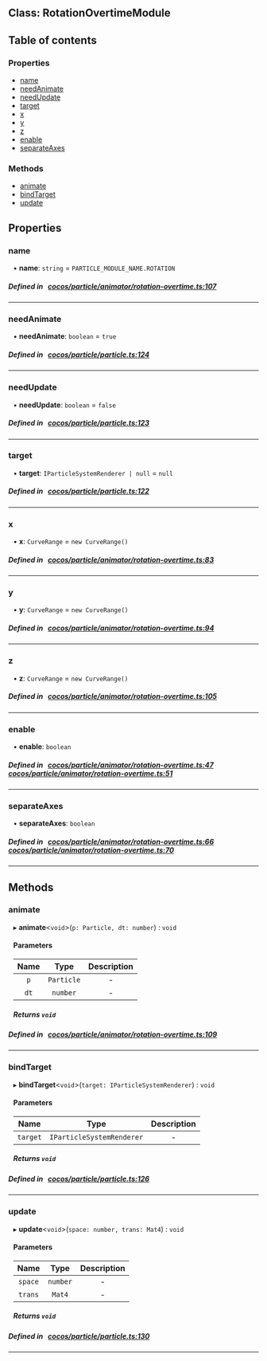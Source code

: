 
## Class: RotationOvertimeModule











<div class="table-of-content">
<h2>Table of contents</h2>


### Properties

- [ name](#name)
- [ needAnimate](#needAnimate)
- [ needUpdate](#needUpdate)
- [ target](#target)
- [ x](#x)
- [ y](#y)
- [ z](#z)
- [ enable](#enable)
- [ separateAxes](#separateAxes)

### Methods

- [ animate](#animate)
- [ bindTarget](#bindTarget)
- [ update](#update)
</div>

## Properties


### name
<div style="margin-left: 10px;">




•  **name**:
`string`  = `PARTICLE_MODULE_NAME.ROTATION`
</div>

##### Defined in &nbsp;   [cocos/particle/animator/rotation-overtime.ts:107](https://github.com/cocos-creator/engine/blob/c7bf6b8a9/cocos/particle/animator/rotation-overtime.ts#L107)&nbsp;


___


### needAnimate
<div style="margin-left: 10px;">




•  **needAnimate**:
`boolean`  = `true`
</div>

##### Defined in &nbsp;   [cocos/particle/particle.ts:124](https://github.com/cocos-creator/engine/blob/c7bf6b8a9/cocos/particle/particle.ts#L124)&nbsp;


___


### needUpdate
<div style="margin-left: 10px;">




•  **needUpdate**:
`boolean`  = `false`
</div>

##### Defined in &nbsp;   [cocos/particle/particle.ts:123](https://github.com/cocos-creator/engine/blob/c7bf6b8a9/cocos/particle/particle.ts#L123)&nbsp;


___


### target
<div style="margin-left: 10px;">




•  **target**:
`IParticleSystemRenderer | null`  = `null`
</div>

##### Defined in &nbsp;   [cocos/particle/particle.ts:122](https://github.com/cocos-creator/engine/blob/c7bf6b8a9/cocos/particle/particle.ts#L122)&nbsp;


___


### x
<div style="margin-left: 10px;">




•  **x**:
`CurveRange`  = `new CurveRange()`
</div>

##### Defined in &nbsp;   [cocos/particle/animator/rotation-overtime.ts:83](https://github.com/cocos-creator/engine/blob/c7bf6b8a9/cocos/particle/animator/rotation-overtime.ts#L83)&nbsp;


___


### y
<div style="margin-left: 10px;">




•  **y**:
`CurveRange`  = `new CurveRange()`
</div>

##### Defined in &nbsp;   [cocos/particle/animator/rotation-overtime.ts:94](https://github.com/cocos-creator/engine/blob/c7bf6b8a9/cocos/particle/animator/rotation-overtime.ts#L94)&nbsp;


___


### z
<div style="margin-left: 10px;">




•  **z**:
`CurveRange`  = `new CurveRange()`
</div>

##### Defined in &nbsp;   [cocos/particle/animator/rotation-overtime.ts:105](https://github.com/cocos-creator/engine/blob/c7bf6b8a9/cocos/particle/animator/rotation-overtime.ts#L105)&nbsp;


___


### enable
<div style="margin-left: 10px;">




•  **enable**:
 ``boolean`` 
</div>

##### Defined in &nbsp;   [cocos/particle/animator/rotation-overtime.ts:47](https://github.com/cocos-creator/engine/blob/c7bf6b8a9/cocos/particle/animator/rotation-overtime.ts#L47)&nbsp;   [cocos/particle/animator/rotation-overtime.ts:51](https://github.com/cocos-creator/engine/blob/c7bf6b8a9/cocos/particle/animator/rotation-overtime.ts#L51)&nbsp;


___


### separateAxes
<div style="margin-left: 10px;">




•  **separateAxes**:
 ``boolean`` 
</div>

##### Defined in &nbsp;   [cocos/particle/animator/rotation-overtime.ts:66](https://github.com/cocos-creator/engine/blob/c7bf6b8a9/cocos/particle/animator/rotation-overtime.ts#L66)&nbsp;   [cocos/particle/animator/rotation-overtime.ts:70](https://github.com/cocos-creator/engine/blob/c7bf6b8a9/cocos/particle/animator/rotation-overtime.ts#L70)&nbsp;


___

<!---->
## Methods

### animate

<div style="margin-left: 10px;">

▸   **animate**<`void`\>(`p: Particle, dt: number`) : `void`



#### Parameters

| Name | Type | Description |
| :------: | :------: | :------: |
| `p` | `Particle` | - |
| `dt` | `number` | - |


##### Returns `void`
</div>

##### Defined in &nbsp;   [cocos/particle/animator/rotation-overtime.ts:109](https://github.com/cocos-creator/engine/blob/c7bf6b8a9/cocos/particle/animator/rotation-overtime.ts#L109)&nbsp;
___
### bindTarget

<div style="margin-left: 10px;">

▸   **bindTarget**<`void`\>(`target: IParticleSystemRenderer`) : `void`



#### Parameters

| Name | Type | Description |
| :------: | :------: | :------: |
| `target` | `IParticleSystemRenderer` | - |


##### Returns `void`
</div>

##### Defined in &nbsp;   [cocos/particle/particle.ts:126](https://github.com/cocos-creator/engine/blob/c7bf6b8a9/cocos/particle/particle.ts#L126)&nbsp;
___
### update

<div style="margin-left: 10px;">

▸   **update**<`void`\>(`space: number, trans: Mat4`) : `void`



#### Parameters

| Name | Type | Description |
| :------: | :------: | :------: |
| `space` | `number` | - |
| `trans` | `Mat4` | - |


##### Returns `void`
</div>

##### Defined in &nbsp;   [cocos/particle/particle.ts:130](https://github.com/cocos-creator/engine/blob/c7bf6b8a9/cocos/particle/particle.ts#L130)&nbsp;
___
<!---->



